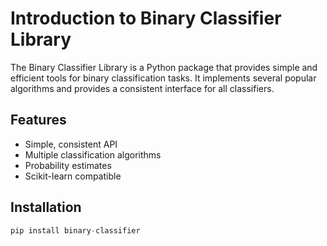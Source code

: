 # Introduction to Binary Classifier Library

The Binary Classifier Library is a Python package that provides simple and efficient tools for binary classification tasks. It implements several popular algorithms and provides a consistent interface for all classifiers.

## Features

- Simple, consistent API
- Multiple classification algorithms
- Probability estimates
- Scikit-learn compatible

## Installation

```python
pip install binary-classifier
